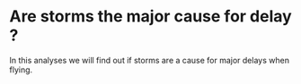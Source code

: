 # Are storms the major cause for delay ?

In this analyses we will find out if storms are a cause for major delays when flying.
